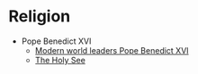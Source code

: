 # Religion
- Pope Benedict XVI 
  - [Modern world leaders Pope Benedict XVI](http://www.elcaminosantiago.com/PDF/Book/Pope_Benedict_XVI.pdf)
  - [The Holy See](http://www.vatican.va/content/benedict-xvi/en/apost_exhortations/documents/hf_ben-xvi_exh_20120914_ecclesia-in-medio-oriente.pdf)